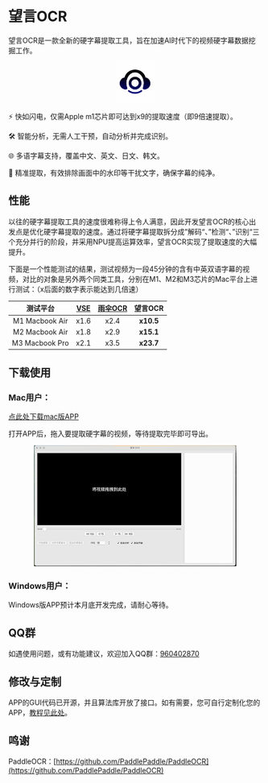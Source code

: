 <!-- 简体中文 | [English](README.en.md) -->


# 望言OCR

望言OCR是一款全新的硬字幕提取工具，旨在加速AI时代下的视频硬字幕数据挖掘工作。

<div align="center">
  <img src="docs/AppIcon_256pt.png" style="max-height: 80px;max-width: 80px;">
</div>

⚡️ 快如闪电，仅需Apple m1芯片即可达到x9的提取速度（即9倍速提取）。

🛠️ 智能分析，无需人工干预，自动分析并完成识别。

🌐 多语字幕支持，覆盖中文、英文、日文、韩文。

🎯 精准提取，有效排除画面中的水印等干扰文字，确保字幕的纯净。


## 性能
以往的硬字幕提取工具的速度很难称得上令人满意，因此开发望言OCR的核心出发点是优化硬字幕提取的速度。通过将硬字幕提取拆分成”解码“、”检测“、”识别“三个充分并行的阶段，并采用NPU提高运算效率，望言OCR实现了提取速度的大幅提升。

下面是一个性能测试的结果，测试视频为一段45分钟的含有中英双语字幕的视频，对比的对象是另外两个同类工具，分别在M1、M2和M3芯片的Mac平台上进行测试：（x后面的数字表示能达到几倍速）

| 测试平台 | [VSE](https://github.com/YaoFANGUK/video-subtitle-extractor) | [雨伞OCR](https://apps.apple.com/cn/app/%E9%9B%A8%E4%BC%9E%E8%A7%86%E9%A2%91%E5%AD%97%E5%B9%95%E6%8F%90%E5%8F%96-%E9%9F%B3%E9%A2%91-%E5%BD%95%E9%9F%B3-%E8%A7%86%E9%A2%91%E8%BD%AC%E6%96%87%E5%AD%97%E7%A1%AC%E5%AD%97%E5%B9%95%E6%8F%90%E5%8F%96/id1639976304?mt=12) | **望言OCR** |
| :------: | :------: | :------:  | :------: |
| M1 Macbook Air | x1.6 | x2.4  | **x10.5** |
| M2 Macbook Air | x1.8 | x2.9  | **x15.1** |
| M3 Macbook Pro | x2.1 | x3.5  | **x23.7** |

## 下载使用

### Mac用户：
[点此处下载mac版APP](https://github.com/nhjydywd/SubtitleOCR/releases/tag/v1.1.3)

打开APP后，拖入要提取硬字幕的视频，等待提取完毕即可导出。
<div style="text-align: center;">
  <img src="docs/mac_demo.gif" style="max-height: 300px;">
</div>

### Windows用户：
Windows版APP预计本月底开发完成，请耐心等待。



## QQ群
如遇使用问题，或有功能建议，欢迎加入QQ群：[960402870](https://qm.qq.com/q/Go5r1mWHuw)

## 修改与定制
APP的GUI代码已开源，并且算法库开放了接口。如有需要，您可自行定制化您的APP，[教程见此处](custom.md)。



## 鸣谢
PaddleOCR：[https://github.com/PaddlePaddle/PaddleOCR](https://github.com/PaddlePaddle/PaddleOCR)
